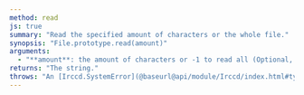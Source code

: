 ```yaml
---
method: read
js: true
summary: "Read the specified amount of characters or the whole file."
synopsis: "File.prototype.read(amount)"
arguments:
  - "**amount**: the amount of characters or -1 to read all (Optional, default: -1)."
returns: "The string."
throws: "An [Irccd.SystemError](@baseurl@api/module/Irccd/index.html#types) on failures."
---
```

